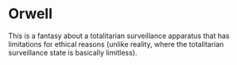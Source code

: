 # Orwell

This is a fantasy about a totalitarian surveillance apparatus that has limitations for ethical reasons (unlike reality, where the totalitarian surveillance state is basically limitless).
